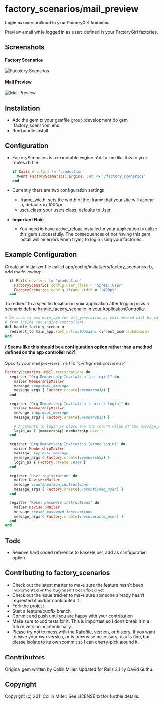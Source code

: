 # factory_scenarios/mail_preview

Login as users defined in your FactoryGirl factories.

Preview email while logged in as users defined in your FactoryGirl factories.

## Screenshots

#### Factory Scenarios

![Facotory Scenarios](http://img.skitch.com/20120316-qjyjksx9cbx9796c1j8rb29565.png)

#### Mail Preview

![Mail Preview](https://img.skitch.com/20120316-pasihu1qp4t3mkuia9kt5km4ju.png)

## Installation

* Add the gem to your gemfile
  group :development do
    gem 'factory_scenarios'
  end
* Run bundle install

## Configuration

* FactoryScenarios is a mountable engine. Add a line like this to your routes.rb file:

  ```ruby
  if Rails.env.to_s != 'production'
    mount FactoryScenarios::Engine, :at => '/factory_scenarios'
  end
  ```

* Currently there are two configuration settings
  - iframe_width: sets the width of the iframe that your site will appear in, defaults to 1000px
  - user_class: your users class, defaults to User
* <b> Important Note </b>
  - You need to have active_reload installed in your application to utilize this gem successfully.  The consequences of not
    having this gem install will be errors when trying to login using your factories.

## Example Configuration

  Create an initializer file called app/config/initializers/factory_scenarios.rb, add the following:

  ```ruby
    if Rails.env.to_s != 'production'
      FactoryScenarios.config.user_class = 'Spree::User'
      FactoryScenarios.config.iframe_width = '1400px'
    end
  ```

  To redirect to a specific location in your application after logging in as a scenario
  define handle_factory_scenario in your ApplicationController.

  ```ruby
  # Be sure to use main_app for url_generation as this method will be called
  # from inside the engine controllers
  def handle_factory_scenario
    redirect_to main_app.root_url(subdomain: current_user.subdomain)  
  end
  ```

  #### ( Seems like this should be a configuration option rather than a method defined on the app controller no?)

  Specify your mail previews in a file "config/mail_preview.rb"

  ```ruby
  FactoryScenarios::Mail.registrations do
    register "Org Membership Invitation (no login)" do
      mailer MembershipMailer
      message :approval_message
      message_args { Factory.create(:membership) }
    end

    register "Org Membership Invitation (correct login)" do
      mailer MembershipMailer
      message :approval_message
      message_args { Factory.create(:membership) }

      # Arguments to login_as block are the return value of the message_args block.
      login_as { |membership| membership.user }
    end

    register "Org Membership Invitation (wrong login)" do
      mailer MembershipMailer
      message :approval_message
      message_args { Factory.create(:membership) }
      login_as { Factory.create :user }
    end

    register "User registration" do
      mailer Devise::Mailer
      message :confirmation_instructions
      message_args { Factory.create(:unconfirmed_user) }
    end

    register "Reset password instructions" do
      mailer Devise::Mailer
      message :reset_password_instructions
      message_args { Factory.create(:recoverable_user) }
    end
  end

  ```

## Todo
* Remove hard coded reference to BaseHelper, add as configuration option.

## Contributing to factory_scenarios
 
* Check out the latest master to make sure the feature hasn't been implemented or the bug hasn't been fixed yet
* Check out the issue tracker to make sure someone already hasn't requested it and/or contributed it
* Fork the project
* Start a feature/bugfix branch
* Commit and push until you are happy with your contribution
* Make sure to add tests for it. This is important so I don't break it in a future version unintentionally.
* Please try not to mess with the Rakefile, version, or history. If you want to have your own version, or is otherwise necessary, that is fine, but please isolate to its own commit so I can cherry-pick around it.

## Contributors

  Original gem written by Collin Miller. Updated for Rails 3.1 by David Guthu.

## Copyright

Copyright (c) 2011 Collin Miller. See LICENSE.txt for
further details.

